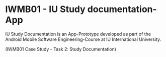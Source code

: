 # IWMB01 - IU Study documentation-App

IU Study Documentation is an App-Prototype developed as part of the Android Mobile Software Engineering-Course at IU International University.

(IWMB01 Case Study - Task 2: Study Documentation)
